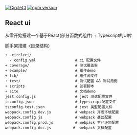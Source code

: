 [![CircleCI](https://circleci.com/gh/Chrisxmy/React-ui.svg?style=svg)](https://circleci.com/gh/Chrisxmy/React-ui)
[![npm version](https://badge.fury.io/js/sun-xui.svg)](https://badge.fury.io/js/sun-xui)

## React ui

从零开始搭建一个基于React(部分函数式组件) + Typescript的UI库

脚手架搭建（目录结构）

    + .circleci/
      - config.yml                  # ci 配置文件
    + coverage/                     # 测试覆盖率
    + example/                      # 组件demo
    + lib/                          # 组件源文件
    + test/                         # 测试配置 && 测试用例
    + scripts                       # 部署脚本
    + site                          # 文档demo
    jest.config.js                  # jest 测试配置文件
    tsconfig.json                   # typescript配置文件
    tsconfig.test.json              # jest 类型配置文件
    webpack.config.dev.js           # webpack 开发环境配置
    webpack.config.js               # webpack 基础配置
    webpack.config.prod.js          # webpack 生产环境配置
    webpack.config.doc.js          #  webpack 文档配置